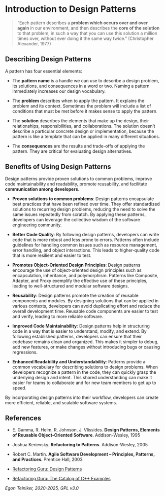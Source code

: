 # Introduction to Design Patterns

> “Each pattern describes a **problem which occurs over and over again** in our environment, 
> and then describes the **core of the solution** to that problem, in such a way that you 
> can use this solution a million times over, without ever doing it the same way twice.”
> (Christopher Alexander, 1977)


## Describing Design Patterns 

A pattern has four essential elements:

* The **pattern name** is a handle we can use to describe a design problem, its solutions, 
    and consequences in a word or two. Naming a pattern immediately increases our design 
    vocabulary.

* The **problem** describes when to apply the pattern. It explains the problem and its 
    context. Sometimes the problem will include a list of conditions that must be met 
    before it makes sense to apply the pattern.

* The **solution** describes the elements that make up the design, their relationships, 
    responsibilities, and collaborations.
    The solution doesn’t describe a particular concrete design or implementation, because 
    the pattern is like a template that can be applied in many different situations.

* The **consequences** are the results and trade-offs of applying the pattern. They are 
    critical for evaluating design alternatives.


## Benefits of Using Design Patterns

Design patterns provide proven solutions to common problems, improve 
code maintainability and readability, promote reusability, and 
facilitate **communication among developers**.

* **Proven solutions to common problems**:
    Design patterns encapsulate best practices that have been refined over time. 
    They offer standardized solutions to recurring design problems, reducing the 
    need to solve the same issues repeatedly from scratch. By applying these patterns, 
    developers can leverage the collective wisdom of the software engineering community.

* **Better Code Quality**:
    By following design patterns, developers can write code that is more robust and 
    less prone to errors. Patterns often include guidelines for handling common issues 
    such as resource management, error handling, and object interactions. This leads 
    to higher-quality code that is more resilient and easier to test.

* **Promotes Object-Oriented Design Principles**:
    Design patterns encourage the use of object-oriented design principles such as 
    encapsulation, inheritance, and polymorphism. Patterns like Composite, Adapter, 
    and Proxy exemplify the effective use of these principles, leading to 
    well-structured and modular software designs.

* **Reusability**: Design patterns promote the creation of reusable components and 
    modules. By designing solutions that can be applied in various contexts, developers 
    can avoid duplicating effort and reduce the overall development time. Reusable code 
    components are easier to test and verify, leading to more reliable software.

* **Improved Code Maintainability**:
    Design patterns help in structuring code in a way that is easier to understand, 
    modify, and extend. By following established patterns, developers can ensure that 
    their codebase remains clean and organized. This makes it simpler to debug, add 
    new features, or make changes without introducing bugs or causing regressions.

* **Enhanced Readability and Understandability**: Patterns provide a common vocabulary 
    for describing solutions to design problems. When developers recognize a pattern 
    in the code, they can quickly grasp the underlying design and intent. 
    This shared understanding can make it easier for teams to collaborate and for new 
    team members to get up to speed.

 By incorporating design patterns into their workflow, developers can create more 
 efficient, reliable, and scalable software systems.


## References

* E. Gamma, R. Helm, R. Johnson, J. Vlissides. **Design Patterns, Elements of Reusable Object-Oriented Software**. Addison-Wesley, 1995
* Joshua Kerievsky. **Refactoring to Patterns**. Addison-Wesley, 2005

* Robert C. Martin. **Agile Software Development – Principles, Patterns, and Practices**. Prentice Hall, 2003

* [Refactoring Guru: Design Patterns](https://refactoring.guru/design-patterns)
* [Refactoring Guru: The Catalog of C++ Examples](https://refactoring.guru/design-patterns/cpp)

*Egon Teiniker, 2020-2025, GPL v3.0*
